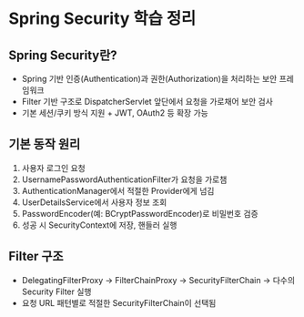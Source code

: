 # Spring Security 학습 정리

## Spring Security란?
- Spring 기반 인증(Authentication)과 권한(Authorization)을 처리하는 보안 프레임워크
- Filter 기반 구조로 DispatcherServlet 앞단에서 요청을 가로채어 보안 검사
- 기본 세션/쿠키 방식 지원 + JWT, OAuth2 등 확장 가능

## 기본 동작 원리
1. 사용자 로그인 요청
2. UsernamePasswordAuthenticationFilter가 요청을 가로챔
3. AuthenticationManager에서 적절한 Provider에게 넘김
4. UserDetailsService에서 사용자 정보 조회
5. PasswordEncoder(예: BCryptPasswordEncoder)로 비밀번호 검증
6. 성공 시 SecurityContext에 저장, 핸들러 실행

## Filter 구조
- DelegatingFilterProxy -> FilterChainProxy -> SecurityFilterChain -> 다수의 Security Filter 실행
- 요청 URL 패턴별로 적절한 SecurityFilterChain이 선택됨
